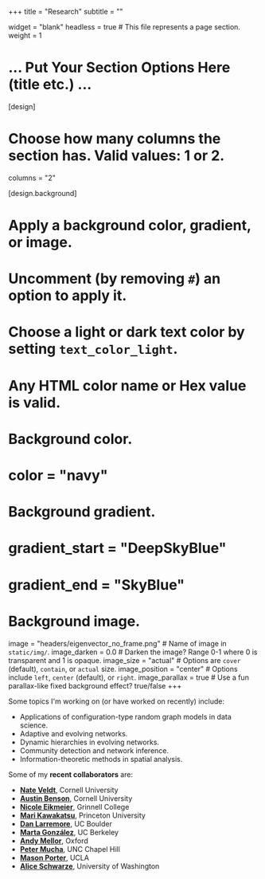 +++
title = "Research"
subtitle = ""

widget = "blank"
headless = true  # This file represents a page section.
weight = 1

# ... Put Your Section Options Here (title etc.) ...

[design]
  # Choose how many columns the section has. Valid values: 1 or 2.
  columns = "2"
 
[design.background]
  # Apply a background color, gradient, or image.
  #   Uncomment (by removing `#`) an option to apply it.
  #   Choose a light or dark text color by setting `text_color_light`.
  #   Any HTML color name or Hex value is valid.

  # Background color.
  # color = "navy"
  
  # Background gradient.
  # gradient_start = "DeepSkyBlue"
  # gradient_end = "SkyBlue"
  
  # Background image.
  image = "headers/eigenvector_no_frame.png"  # Name of image in `static/img/`.
  image_darken = 0.0  # Darken the image? Range 0-1 where 0 is transparent and 1 is opaque.
  image_size = "actual"  #  Options are `cover` (default), `contain`, or `actual` size.
  image_position = "center"  # Options include `left`, `center` (default), or `right`.
  image_parallax = true  # Use a fun parallax-like fixed background effect? true/false
+++

Some topics I'm working on (or have worked on recently) include: 

- Applications of configuration-type random graph models in data science.
- Adaptive and evolving networks.
- Dynamic hierarchies in evolving networks. 
- Community detection and network inference.
- Information-theoretic methods in spatial analysis.

Some of my **recent collaborators** are: 

<!-- ## Recent Collaborators -->

- **[Nate Veldt](https://people.cam.cornell.edu/lnv22/)**, Cornell University
- **[Austin Benson](https://www.cs.cornell.edu/~arb/)**, Cornell University
- **[Nicole Eikmeier](https://eikmeier.sites.grinnell.edu/)**, Grinnell College
- **[Mari Kawakatsu](https://www.marikawakatsu.com/)**, Princeton University
- **[Dan Larremore](https://larremorelab.github.io/)**, UC Boulder
- **[Marta González](https://ced.berkeley.edu/ced/faculty-staff/marta-gonzalez)**, UC Berkeley 
- **[Andy Mellor](https://andrewmellor.co.uk/)**, Oxford
- **[Peter Mucha](http://mucha.web.unc.edu/)**, UNC Chapel Hill
- **[Mason Porter](https://www.math.ucla.edu/~mason/)**, UCLA
- **[Alice Schwarze](https://aliceschwarze.gitlab.io/)**, University of Washington 